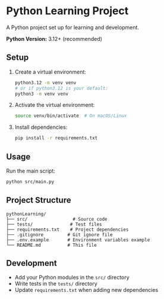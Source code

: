 # Python Learning Project

A Python project set up for learning and development.

**Python Version:** 3.12+ (recommended)

## Setup

1. Create a virtual environment:

   ```bash
   python3.12 -m venv venv
   # or if python3.12 is your default:
   python3 -m venv venv
   ```

1. Activate the virtual environment:

   ```bash
   source venv/bin/activate  # On macOS/Linux
   ```

1. Install dependencies:

   ```bash
   pip install -r requirements.txt
   ```

## Usage

Run the main script:

```bash
python src/main.py
```

## Project Structure

```
pythonLearning/
├── src/                 # Source code
├── tests/              # Test files
├── requirements.txt    # Project dependencies
├── .gitignore         # Git ignore file
├── .env.example       # Environment variables example
└── README.md          # This file
```

## Development

- Add your Python modules in the `src/` directory
- Write tests in the `tests/` directory
- Update `requirements.txt` when adding new dependencies
